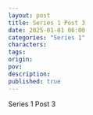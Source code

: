 ```yaml
---
layout: post
title: Series 1 Post 3
date: 2025-01-01 06:00
categories: "Series 1"
characters: 
tags: 
origin: 
pov: 
description: 
published: true
---
```


Series 1 Post 3